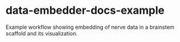 # data-embedder-docs-example
Example workflow showing embedding of nerve data in a brainstem scaffold and its visualization.
